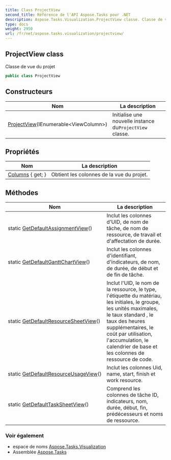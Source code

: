 ```yaml
---
title: Class ProjectView
second_title: Référence de l'API Aspose.Tasks pour .NET
description: Aspose.Tasks.Visualization.ProjectView classe. Classe de vue du projet
type: docs
weight: 2950
url: /fr/net/aspose.tasks.visualization/projectview/
---
```

## ProjectView class

Classe de vue du projet

```csharp
public class ProjectView
```

## Constructeurs

| Nom | La description |
| --- | --- |
| [ProjectView](projectview/)(IEnumerable&lt;ViewColumn&gt;) | Initialise une nouvelle instance du`ProjectView` classe. |

## Propriétés

| Nom | La description |
| --- | --- |
| [Columns](../../aspose.tasks.visualization/projectview/columns/) { get; } | Obtient les colonnes de la vue du projet. |

## Méthodes

| Nom | La description |
| --- | --- |
| static [GetDefaultAssignmentView](../../aspose.tasks.visualization/projectview/getdefaultassignmentview/)() | Inclut les colonnes d'UID, de nom de tâche, de nom de ressource, de travail et d'affectation de durée. |
| static [GetDefaultGanttChartView](../../aspose.tasks.visualization/projectview/getdefaultganttchartview/)() | Inclut les colonnes d'identifiant, d'indicateurs, de nom, de durée, de début et de fin de tâche. |
| static [GetDefaultResourceSheetView](../../aspose.tasks.visualization/projectview/getdefaultresourcesheetview/)() | Inclut l'UID, le nom de la ressource, le type, l'étiquette du matériau, les initiales, le groupe, les unités maximales, le taux standard , le taux des heures supplémentaires, le coût par utilisation, l'accumulation, le calendrier de base et les colonnes de ressource de code. |
| static [GetDefaultResourceUsageView](../../aspose.tasks.visualization/projectview/getdefaultresourceusageview/)() | Inclut les colonnes Uid, name, start, finish et work resource. |
| static [GetDefaultTaskSheetView](../../aspose.tasks.visualization/projectview/getdefaulttasksheetview/)() | Comprend les colonnes de tâche ID, indicateurs, nom, durée, début, fin, prédécesseurs et noms de ressource. |

### Voir également

* espace de noms [Aspose.Tasks.Visualization](../../aspose.tasks.visualization/)
* Assemblée [Aspose.Tasks](../../)


